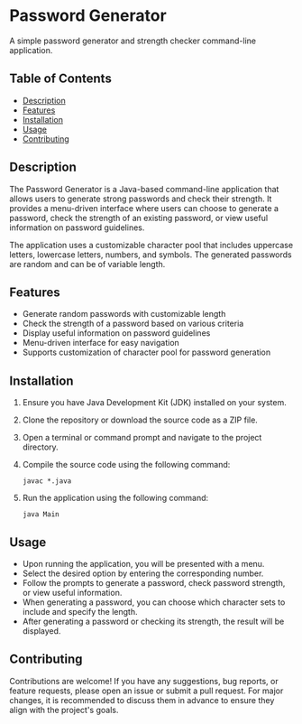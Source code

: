  
# Password Generator

A simple password generator and strength checker command-line application.

## Table of Contents

- [Description](#description)
- [Features](#features)
- [Installation](#installation)
- [Usage](#usage)
- [Contributing](#contributing)

## Description

The Password Generator is a Java-based command-line application that allows users to generate strong passwords and check their strength. It provides a menu-driven interface where users can choose to generate a password, check the strength of an existing password, or view useful information on password guidelines.

The application uses a customizable character pool that includes uppercase letters, lowercase letters, numbers, and symbols. The generated passwords are random and can be of variable length.

## Features

- Generate random passwords with customizable length
- Check the strength of a password based on various criteria
- Display useful information on password guidelines
- Menu-driven interface for easy navigation
- Supports customization of character pool for password generation

## Installation

1. Ensure you have Java Development Kit (JDK) installed on your system.
2. Clone the repository or download the source code as a ZIP file.
3. Open a terminal or command prompt and navigate to the project directory.
4. Compile the source code using the following command: 
      
       javac *.java
       
5. Run the application using the following command:
      
       java Main

## Usage

- Upon running the application, you will be presented with a menu.
- Select the desired option by entering the corresponding number.
- Follow the prompts to generate a password, check password strength, or view useful information.
- When generating a password, you can choose which character sets to include and specify the length.
- After generating a password or checking its strength, the result will be displayed.

## Contributing

Contributions are welcome! If you have any suggestions, bug reports, or feature requests, please open an issue or submit a pull request. For major changes, it is recommended to discuss them in advance to ensure they align with the project's goals.




